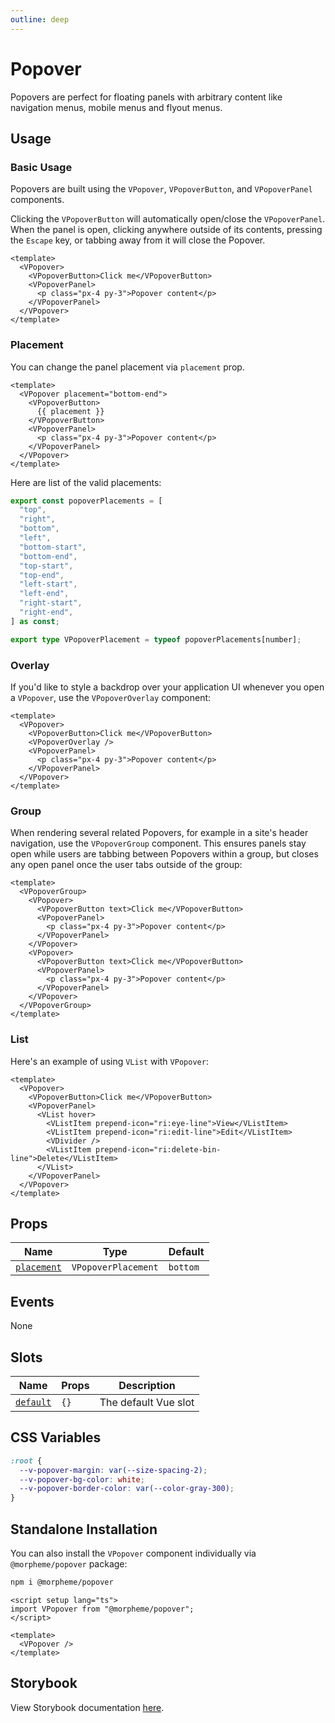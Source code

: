 ```yaml
---
outline: deep
---
```


# Popover

Popovers are perfect for floating panels with arbitrary content like navigation menus, mobile menus and flyout menus.

## Usage

### Basic Usage

Popovers are built using the `VPopover`, `VPopoverButton`, and `VPopoverPanel` components.

Clicking the `VPopoverButton` will automatically open/close the `VPopoverPanel`. When the panel is open, clicking anywhere outside of its contents, pressing the `Escape` key, or tabbing away from it will close the Popover.

<LivePreview src="components-popover--default" >

```vue
<template>
  <VPopover>
    <VPopoverButton>Click me</VPopoverButton>
    <VPopoverPanel>
      <p class="px-4 py-3">Popover content</p>
    </VPopoverPanel>
  </VPopover>
</template>
```

</LivePreview>

### Placement

You can change the panel placement via `placement` prop.

<LivePreview src="components-popover--placement" >

```vue
<template>
  <VPopover placement="bottom-end">
    <VPopoverButton>
      {{ placement }}
    </VPopoverButton>
    <VPopoverPanel>
      <p class="px-4 py-3">Popover content</p>
    </VPopoverPanel>
  </VPopover>
</template>
```

</LivePreview>

Here are list of the valid placements:

```ts
export const popoverPlacements = [
  "top",
  "right",
  "bottom",
  "left",
  "bottom-start",
  "bottom-end",
  "top-start",
  "top-end",
  "left-start",
  "left-end",
  "right-start",
  "right-end",
] as const;

export type VPopoverPlacement = typeof popoverPlacements[number];
```

### Overlay

If you'd like to style a backdrop over your application UI whenever you open a `VPopover`, use the `VPopoverOverlay` component:

<LivePreview src="components-popover--overlay" >

```vue
<template>
  <VPopover>
    <VPopoverButton>Click me</VPopoverButton>
    <VPopoverOverlay />
    <VPopoverPanel>
      <p class="px-4 py-3">Popover content</p>
    </VPopoverPanel>
  </VPopover>
</template>
```

</LivePreview>

### Group

When rendering several related Popovers, for example in a site's header navigation, use the `VPopoverGroup` component. This ensures panels stay open while users are tabbing between Popovers within a group, but closes any open panel once the user tabs outside of the group:

<LivePreview src="components-popover--group" >

```vue
<template>
  <VPopoverGroup>
    <VPopover>
      <VPopoverButton text>Click me</VPopoverButton>
      <VPopoverPanel>
        <p class="px-4 py-3">Popover content</p>
      </VPopoverPanel>
    </VPopover>
    <VPopover>
      <VPopoverButton text>Click me</VPopoverButton>
      <VPopoverPanel>
        <p class="px-4 py-3">Popover content</p>
      </VPopoverPanel>
    </VPopover>
  </VPopoverGroup>
</template>
```

</LivePreview>

### List

Here's an example of using `VList` with `VPopover`:

<LivePreview src="components-popover--with-list" >

```vue
<template>
  <VPopover>
    <VPopoverButton>Click me</VPopoverButton>
    <VPopoverPanel>
      <VList hover>
        <VListItem prepend-icon="ri:eye-line">View</VListItem>
        <VListItem prepend-icon="ri:edit-line">Edit</VListItem>
        <VDivider />
        <VListItem prepend-icon="ri:delete-bin-line">Delete</VListItem>
      </VList>
    </VPopoverPanel>
  </VPopover>
</template>
```

</LivePreview>

## Props

| Name                      | Type                | Default  |
| ------------------------- | ------------------- | -------- |
| [`placement`](#placement) | `VPopoverPlacement` | `bottom` |

## Events

None

## Slots

| Name                  | Props | Description          |
| --------------------- | ----- | -------------------- |
| [`default`](#default) | `{}`  | The default Vue slot |

## CSS Variables

```scss
:root {
  --v-popover-margin: var(--size-spacing-2);
  --v-popover-bg-color: white;
  --v-popover-border-color: var(--color-gray-300);
}

```

## Standalone Installation

You can also install the `VPopover` component individually via `@morpheme/popover` package:

```bash
npm i @morpheme/popover
```

```vue
<script setup lang="ts">
import VPopover from "@morpheme/popover";
</script>

<template>
  <VPopover />
</template>
```

## Storybook

View Storybook documentation [here](https://gits-ui.web.app/?path=/story/components-popover--default).
